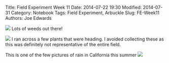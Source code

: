Title: Field Experiment Week 11
Date: 2014-07-22 19:30
Modified: 2014-07-31
Category: Notebook
Tags: Field Experiment, Arbuckle
Slug: FE-Week11
Authors: Joe Edwards


![]({filename}/images/fieldw11.jpg)
Lots of weeds out there!


![]({filename}/images/plantsw11.jpg)
I ran across a few plants that were heading.  I avoided collecting these as this was definitely not representative of the entire field.

This is one of the few pictures of rain in California this summer
![]({filename}/images/fieldw11-2.jpg)
